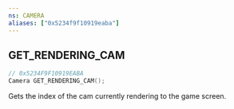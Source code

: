 ```yaml
---
ns: CAMERA
aliases: ["0x5234f9f10919eaba"]
---
```

## GET_RENDERING_CAM

```c
// 0x5234F9F10919EABA
Camera GET_RENDERING_CAM();
```

Gets the index of the cam currently rendering to the game screen.

